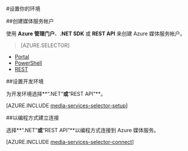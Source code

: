 <properties
	pageTitle="设置你的环境"
	description="设置你的环境以使用 Azure 媒体服务进行开发"
	services="media-services"
	documentationCenter=""
	authors="Juliako"
	manager="dwrede"
	editor=""/>

<tags
	ms.service="media-services"
	ms.date="08/11/2015" 
	wacn.date="10/03/2015"/>

#设置你的环境

##<a id="create_account"></a>创建媒体服务帐户

使用 **Azure 管理门户**、**.NET SDK** 或 **REST API** 来创建 Azure 媒体服务帐户。


> [AZURE.SELECTOR]
- [Portal](/documentation/articles/media-services-create-account)
- [PowerShell](/documentation/articles/media-services-manage-with-powershell)
- [REST](https://msdn.microsoft.com/zh-cn/library/azure/dn167014.aspx)

##<a id="setup_dev_env"></a>设置开发环境  

为开发环境选择**“.NET”**或**“REST API”**。

[AZURE.INCLUDE [media-services-selector-setup](../includes/media-services-selector-setup.md)]


##<a id="connect"></a>以编程方式建立连接

选择**“.NET”**或**“REST API”**以编程方式连接到 Azure 媒体服务。

[AZURE.INCLUDE [media-services-selector-connect](../includes/media-services-selector-connect.md)]
 

<!---HONumber=71-->